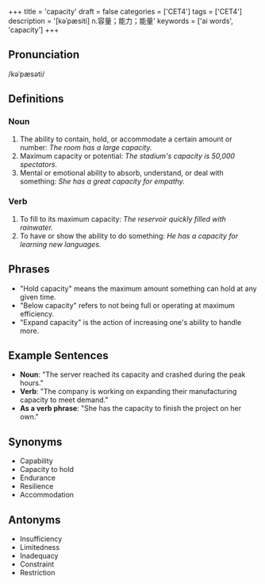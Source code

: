 +++
title = 'capacity'
draft = false
categories = ['CET4']
tags = ['CET4']
description = '[kəˈpæsiti] n.容量；能力；能量'
keywords = ['ai words', 'capacity']
+++

## Pronunciation
/kəˈpæsəti/

## Definitions
### Noun
1. The ability to contain, hold, or accommodate a certain amount or number: *The room has a large capacity.*
2. Maximum capacity or potential: *The stadium's capacity is 50,000 spectators.*
3. Mental or emotional ability to absorb, understand, or deal with something: *She has a great capacity for empathy.*

### Verb
1. To fill to its maximum capacity: *The reservoir quickly filled with rainwater.*
2. To have or show the ability to do something: *He has a capacity for learning new languages.*

## Phrases
- "Hold capacity" means the maximum amount something can hold at any given time.
- "Below capacity" refers to not being full or operating at maximum efficiency.
- "Expand capacity" is the action of increasing one's ability to handle more.

## Example Sentences
- **Noun**: "The server reached its capacity and crashed during the peak hours."
- **Verb**: "The company is working on expanding their manufacturing capacity to meet demand."
- **As a verb phrase**: "She has the capacity to finish the project on her own."

## Synonyms
- Capability
- Capacity to hold
- Endurance
- Resilience
- Accommodation

## Antonyms
- Insufficiency
- Limitedness
- Inadequacy
- Constraint
- Restriction
